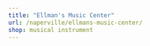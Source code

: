 ```yaml
---
title: "Ellman's Music Center"
url: /naperville/ellmans-music-center/
shop: musical instrument
---
```

